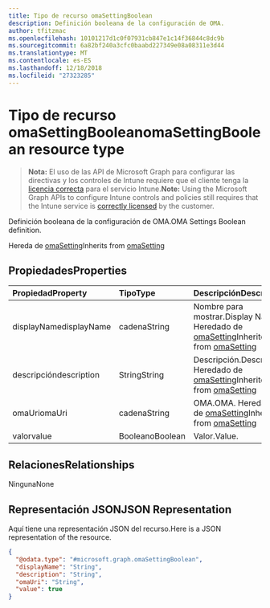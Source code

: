 ```yaml
---
title: Tipo de recurso omaSettingBoolean
description: Definición booleana de la configuración de OMA.
author: tfitzmac
ms.openlocfilehash: 10101217d1c0f07931cb847e1c14f36844c8dc9b
ms.sourcegitcommit: 6a82bf240a3cfc0baabd227349e08a08311e3d44
ms.translationtype: MT
ms.contentlocale: es-ES
ms.lasthandoff: 12/18/2018
ms.locfileid: "27323285"
---
```

# <a name="omasettingboolean-resource-type"></a><span data-ttu-id="a4dcd-103">Tipo de recurso omaSettingBoolean</span><span class="sxs-lookup"><span data-stu-id="a4dcd-103">omaSettingBoolean resource type</span></span>

> <span data-ttu-id="a4dcd-104">**Nota:** El uso de las API de Microsoft Graph para configurar las directivas y los controles de Intune requiere que el cliente tenga la [licencia correcta](https://go.microsoft.com/fwlink/?linkid=839381) para el servicio Intune.</span><span class="sxs-lookup"><span data-stu-id="a4dcd-104">**Note:** Using the Microsoft Graph APIs to configure Intune controls and policies still requires that the Intune service is [correctly licensed](https://go.microsoft.com/fwlink/?linkid=839381) by the customer.</span></span>

<span data-ttu-id="a4dcd-105">Definición booleana de la configuración de OMA.</span><span class="sxs-lookup"><span data-stu-id="a4dcd-105">OMA Settings Boolean definition.</span></span>

<span data-ttu-id="a4dcd-106">Hereda de [omaSetting](../resources/intune-deviceconfig-omasetting.md)</span><span class="sxs-lookup"><span data-stu-id="a4dcd-106">Inherits from [omaSetting](../resources/intune-deviceconfig-omasetting.md)</span></span>

## <a name="properties"></a><span data-ttu-id="a4dcd-107">Propiedades</span><span class="sxs-lookup"><span data-stu-id="a4dcd-107">Properties</span></span>
|<span data-ttu-id="a4dcd-108">Propiedad</span><span class="sxs-lookup"><span data-stu-id="a4dcd-108">Property</span></span>|<span data-ttu-id="a4dcd-109">Tipo</span><span class="sxs-lookup"><span data-stu-id="a4dcd-109">Type</span></span>|<span data-ttu-id="a4dcd-110">Descripción</span><span class="sxs-lookup"><span data-stu-id="a4dcd-110">Description</span></span>|
|:---|:---|:---|
|<span data-ttu-id="a4dcd-111">displayName</span><span class="sxs-lookup"><span data-stu-id="a4dcd-111">displayName</span></span>|<span data-ttu-id="a4dcd-112">cadena</span><span class="sxs-lookup"><span data-stu-id="a4dcd-112">String</span></span>|<span data-ttu-id="a4dcd-113">Nombre para mostrar.</span><span class="sxs-lookup"><span data-stu-id="a4dcd-113">Display Name.</span></span> <span data-ttu-id="a4dcd-114">Heredado de [omaSetting](../resources/intune-deviceconfig-omasetting.md)</span><span class="sxs-lookup"><span data-stu-id="a4dcd-114">Inherited from [omaSetting](../resources/intune-deviceconfig-omasetting.md)</span></span>|
|<span data-ttu-id="a4dcd-115">descripción</span><span class="sxs-lookup"><span data-stu-id="a4dcd-115">description</span></span>|<span data-ttu-id="a4dcd-116">String</span><span class="sxs-lookup"><span data-stu-id="a4dcd-116">String</span></span>|<span data-ttu-id="a4dcd-117">Descripción.</span><span class="sxs-lookup"><span data-stu-id="a4dcd-117">Description.</span></span> <span data-ttu-id="a4dcd-118">Heredado de [omaSetting](../resources/intune-deviceconfig-omasetting.md)</span><span class="sxs-lookup"><span data-stu-id="a4dcd-118">Inherited from [omaSetting](../resources/intune-deviceconfig-omasetting.md)</span></span>|
|<span data-ttu-id="a4dcd-119">omaUri</span><span class="sxs-lookup"><span data-stu-id="a4dcd-119">omaUri</span></span>|<span data-ttu-id="a4dcd-120">cadena</span><span class="sxs-lookup"><span data-stu-id="a4dcd-120">String</span></span>|<span data-ttu-id="a4dcd-121">OMA.</span><span class="sxs-lookup"><span data-stu-id="a4dcd-121">OMA.</span></span> <span data-ttu-id="a4dcd-122">Heredado de [omaSetting](../resources/intune-deviceconfig-omasetting.md)</span><span class="sxs-lookup"><span data-stu-id="a4dcd-122">Inherited from [omaSetting](../resources/intune-deviceconfig-omasetting.md)</span></span>|
|<span data-ttu-id="a4dcd-123">valor</span><span class="sxs-lookup"><span data-stu-id="a4dcd-123">value</span></span>|<span data-ttu-id="a4dcd-124">Booleano</span><span class="sxs-lookup"><span data-stu-id="a4dcd-124">Boolean</span></span>|<span data-ttu-id="a4dcd-125">Valor.</span><span class="sxs-lookup"><span data-stu-id="a4dcd-125">Value.</span></span>|

## <a name="relationships"></a><span data-ttu-id="a4dcd-126">Relaciones</span><span class="sxs-lookup"><span data-stu-id="a4dcd-126">Relationships</span></span>
<span data-ttu-id="a4dcd-127">Ninguna</span><span class="sxs-lookup"><span data-stu-id="a4dcd-127">None</span></span>
## <a name="json-representation"></a><span data-ttu-id="a4dcd-128">Representación JSON</span><span class="sxs-lookup"><span data-stu-id="a4dcd-128">JSON Representation</span></span>
<span data-ttu-id="a4dcd-129">Aquí tiene una representación JSON del recurso.</span><span class="sxs-lookup"><span data-stu-id="a4dcd-129">Here is a JSON representation of the resource.</span></span>
<!-- {
  "blockType": "resource",
  "@odata.type": "microsoft.graph.omaSettingBoolean"
}
-->
``` json
{
  "@odata.type": "#microsoft.graph.omaSettingBoolean",
  "displayName": "String",
  "description": "String",
  "omaUri": "String",
  "value": true
}
```



